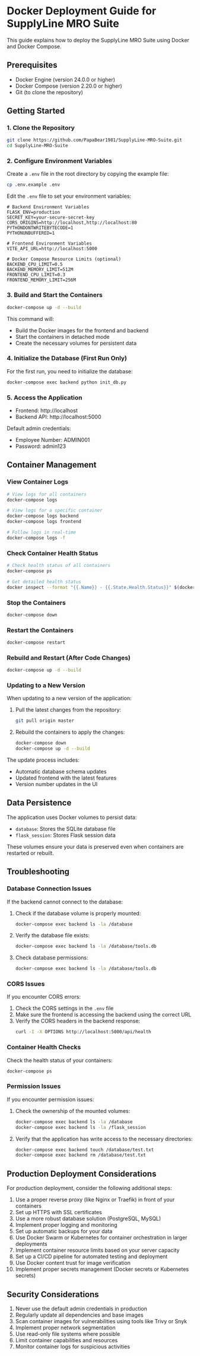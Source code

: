 # Docker Deployment Guide for SupplyLine MRO Suite

This guide explains how to deploy the SupplyLine MRO Suite using Docker and Docker Compose.

## Prerequisites

- Docker Engine (version 24.0.0 or higher)
- Docker Compose (version 2.20.0 or higher)
- Git (to clone the repository)

## Getting Started

### 1. Clone the Repository

```bash
git clone https://github.com/PapaBear1981/SupplyLine-MRO-Suite.git
cd SupplyLine-MRO-Suite
```

### 2. Configure Environment Variables

Create a `.env` file in the root directory by copying the example file:

```bash
cp .env.example .env
```

Edit the `.env` file to set your environment variables:

```
# Backend Environment Variables
FLASK_ENV=production
SECRET_KEY=your-secure-secret-key
CORS_ORIGINS=http://localhost,http://localhost:80
PYTHONDONTWRITEBYTECODE=1
PYTHONUNBUFFERED=1

# Frontend Environment Variables
VITE_API_URL=http://localhost:5000

# Docker Compose Resource Limits (optional)
BACKEND_CPU_LIMIT=0.5
BACKEND_MEMORY_LIMIT=512M
FRONTEND_CPU_LIMIT=0.3
FRONTEND_MEMORY_LIMIT=256M
```

### 3. Build and Start the Containers

```bash
docker-compose up -d --build
```

This command will:
- Build the Docker images for the frontend and backend
- Start the containers in detached mode
- Create the necessary volumes for persistent data

### 4. Initialize the Database (First Run Only)

For the first run, you need to initialize the database:

```bash
docker-compose exec backend python init_db.py
```

### 5. Access the Application

- Frontend: http://localhost
- Backend API: http://localhost:5000

Default admin credentials:
- Employee Number: ADMIN001
- Password: admin123

## Container Management

### View Container Logs

```bash
# View logs for all containers
docker-compose logs

# View logs for a specific container
docker-compose logs backend
docker-compose logs frontend

# Follow logs in real-time
docker-compose logs -f
```

### Check Container Health Status

```bash
# Check health status of all containers
docker-compose ps

# Get detailed health status
docker inspect --format "{{.Name}} - {{.State.Health.Status}}" $(docker-compose ps -q)
```

### Stop the Containers

```bash
docker-compose down
```

### Restart the Containers

```bash
docker-compose restart
```

### Rebuild and Restart (After Code Changes)

```bash
docker-compose up -d --build
```

### Updating to a New Version

When updating to a new version of the application:

1. Pull the latest changes from the repository:
   ```bash
   git pull origin master
   ```

2. Rebuild the containers to apply the changes:
   ```bash
   docker-compose down
   docker-compose up -d --build
   ```

The update process includes:
- Automatic database schema updates
- Updated frontend with the latest features
- Version number updates in the UI

## Data Persistence

The application uses Docker volumes to persist data:

- `database`: Stores the SQLite database file
- `flask_session`: Stores Flask session data

These volumes ensure your data is preserved even when containers are restarted or rebuilt.

## Troubleshooting

### Database Connection Issues

If the backend cannot connect to the database:

1. Check if the database volume is properly mounted:
   ```bash
   docker-compose exec backend ls -la /database
   ```

2. Verify the database file exists:
   ```bash
   docker-compose exec backend ls -la /database/tools.db
   ```

3. Check database permissions:
   ```bash
   docker-compose exec backend ls -la /database/tools.db
   ```

### CORS Issues

If you encounter CORS errors:

1. Check the CORS settings in the `.env` file
2. Make sure the frontend is accessing the backend using the correct URL
3. Verify the CORS headers in the backend response:
   ```bash
   curl -I -X OPTIONS http://localhost:5000/api/health
   ```

### Container Health Checks

Check the health status of your containers:

```bash
docker-compose ps
```

### Permission Issues

If you encounter permission issues:

1. Check the ownership of the mounted volumes:
   ```bash
   docker-compose exec backend ls -la /database
   docker-compose exec backend ls -la /flask_session
   ```

2. Verify that the application has write access to the necessary directories:
   ```bash
   docker-compose exec backend touch /database/test.txt
   docker-compose exec backend rm /database/test.txt
   ```

## Production Deployment Considerations

For production deployment, consider the following additional steps:

1. Use a proper reverse proxy (like Nginx or Traefik) in front of your containers
2. Set up HTTPS with SSL certificates
3. Use a more robust database solution (PostgreSQL, MySQL)
4. Implement proper logging and monitoring
5. Set up automatic backups for your data
6. Use Docker Swarm or Kubernetes for container orchestration in larger deployments
7. Implement container resource limits based on your server capacity
8. Set up a CI/CD pipeline for automated testing and deployment
9. Use Docker content trust for image verification
10. Implement proper secrets management (Docker secrets or Kubernetes secrets)

## Security Considerations

1. Never use the default admin credentials in production
2. Regularly update all dependencies and base images
3. Scan container images for vulnerabilities using tools like Trivy or Snyk
4. Implement proper network segmentation
5. Use read-only file systems where possible
6. Limit container capabilities and resources
7. Monitor container logs for suspicious activities
